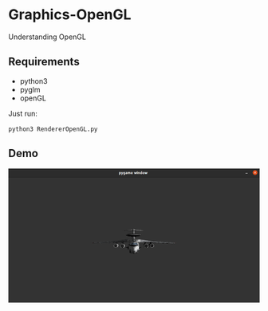 # Graphics-OpenGL
Understanding OpenGL

## Requirements

* python3
* pyglm
* openGL

Just run:

```shell
python3 RendererOpenGL.py
```

## Demo

![alt-text](https://github.com/RobertoFigueroa/Graphics-OpenGL/blob/project/DEMO.png)
